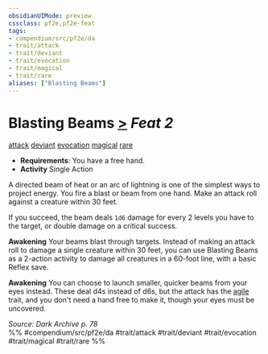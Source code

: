 ```yaml
---
obsidianUIMode: preview
cssclass: pf2e,pf2e-feat
tags:
- compendium/src/pf2e/da
- trait/attack
- trait/deviant
- trait/evocation
- trait/magical
- trait/rare
aliases: ["Blasting Beams"]
---
```

# Blasting Beams  [>](rules/core-rulebook/chapter-9-playing-the-game.md#Actions "Single Action") *Feat 2*  
[attack](rules/traits/attack.md)  [deviant](rules/traits/deviant-da.md)  [evocation](rules/traits/evocation.md)  [magical](rules/traits/magical.md)  [rare](rules/traits/rare.md)  

- **Requirements**: You have a free hand.
- **Activity** Single Action

A directed beam of heat or an arc of lightning is one of the simplest ways to project energy. You fire a blast or beam from one hand. Make an attack roll against a creature within 30 feet.

If you succeed, the beam deals `1d6` damage for every 2 levels you have to the target, or double damage on a critical success.

**Awakening** Your beams blast through targets. Instead of making an attack roll to damage a single creature within 30 feet, you can use Blasting Beams as a 2-action activity to damage all creatures in a 60-foot line, with a basic Reflex save.

**Awakening** You can choose to launch smaller, quicker beams from your eyes instead. These deal d4s instead of d6s, but the attack has the [agile](rules/traits/agile.md) trait, and you don't need a hand free to make it, though your eyes must be uncovered.

*Source: Dark Archive p. 78*  
%% #compendium/src/pf2e/da #trait/attack #trait/deviant #trait/evocation #trait/magical #trait/rare %%